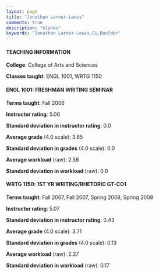 ```yaml
---
layout: page
title: "Jonathan Larner-Lewis" 
comments: true
description: "blanks"
keywords: "Jonathan Larner-Lewis,CU,Boulder"
---
```

<head>
<script src="https://ajax.googleapis.com/ajax/libs/jquery/2.1.3/jquery.min.js"></script>
<script src="https://dl.dropboxusercontent.com/s/pc42nxpaw1ea4o9/highcharts.js?dl=0"></script>
<!-- <script src="../assets/js/highcharts.js"></script> -->
<style type="text/css">@font-face {
	font-family: "Bebas Neue";
	src: url(https://www.filehosting.org/file/details/544349/BebasNeue Regular.otf) format("opentype");
	}
	h1.Bebas { 
		font-family: "Bebas Neue", Verdana, Tahoma;
	}
</style>
</head>
	   
#### TEACHING INFORMATION

**College**: College of Arts and Sciences

**Classes taught**: ENGL 1001, WRTG 1150

#### ENGL 1001: FRESHMAN WRITING SEMINAR

**Terms taught**: Fall 2006

**Instructor rating**: 5.06

**Standard deviation in instructor rating**: 0.0

**Average grade** (4.0 scale): 3.65

**Standard deviation in grades** (4.0 scale): 0.0

**Average workload** (raw): 2.56

**Standard deviation in workload** (raw): 0.0

#### WRTG 1150: 1ST YR WRITING/RHETORIC GT-CO1

**Terms taught**: Fall 2007, Fall 2007, Spring 2008, Spring 2008

**Instructor rating**: 5.07

**Standard deviation in instructor rating**: 0.43

**Average grade** (4.0 scale): 3.71

**Standard deviation in grades** (4.0 scale): 0.13

**Average workload** (raw): 2.27

**Standard deviation in workload** (raw): 0.17

